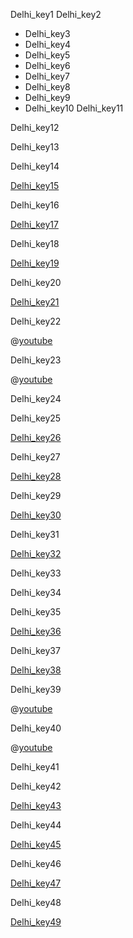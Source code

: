 Delhi_key1
Delhi_key2


- Delhi_key3
- Delhi_key4
- Delhi_key5
- Delhi_key6
- Delhi_key7
- Delhi_key8
- Delhi_key9
- Delhi_key10
Delhi_key11


Delhi_key12


Delhi_key13


Delhi_key14


[Delhi_key15](https://www.loom.com/share/f8c197ea5cec47a983f817ad272aa955)



Delhi_key16


[Delhi_key17](https://www.loom.com/share/f4d63c249eab4faf98bf06e73c299c31)



Delhi_key18


[Delhi_key19](https://www.loom.com/share/57f330cefd3440e2b09660812bea6bbf)


Delhi_key20


[Delhi_key21](https://www.loom.com/share/7b8d0d9b37ef4a60b46fd5b05ba539e1)


Delhi_key22



@[youtube](IqMUClmN7)

Delhi_key23


@[youtube](dLVT1fJeWHI)


Delhi_key24


Delhi_key25


[Delhi_key26](https://docs.google.com/presentation/d/1DjLzHvCAB0IHhKnphqCQbTJ4thp1CxkG/edit?usp=sharing&ouid=113053930305549942424&rtpof=true&sd=true)



Delhi_key27


[Delhi_key28](https://drive.google.com/file/d/1RJQhRqAkIfe3odMTUpmEg-iOeCeoLRTK/view?usp=sharing)


Delhi_key29


[Delhi_key30](https://dseu.ac.in/adspwithnavgurukul/)


Delhi_key31


[Delhi_key32](https://admission.dseu.ac.in/AdmForms/adsp-navgurukul)




Delhi_key33


Delhi_key34


Delhi_key35


[Delhi_key36](https://www.loom.com/share/416bb6e2d52c4ca6bc9ceb67937d4517)


Delhi_key37


[Delhi_key38](https://www.loom.com/share/025b971f29fb44a6b640d247e4ff1ff3)


Delhi_key39


@[youtube](IqMUClmN7)

Delhi_key40


@[youtube](dLVT1fJeWHI)


Delhi_key41


Delhi_key42


[Delhi_key43](https://docs.google.com/presentation/d/1DjLzHvCAB0IHhKnphqCQbTJ4thp1CxkG/edit?usp=sharing&ouid=113053930305549942424&rtpof=true&sd=true)


Delhi_key44


[Delhi_key45](https://drive.google.com/file/d/1RJQhRqAkIfe3odMTUpmEg-iOeCeoLRTK/view?usp=sharing)


Delhi_key46


[Delhi_key47](https://dseu.ac.in/adspwithnavgurukul/)


Delhi_key48


[Delhi_key49](https://admission.dseu.ac.in/AdmForms/adsp-navgurukul)
